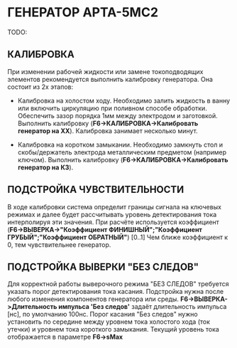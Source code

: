 ﻿# ГЕНЕРАТОР АРТА-5МС2
TODO:

## КАЛИБРОВКА

При изменении рабочей жидкости или замене токоподводящих элементов рекомендуется 
выполнить калибровку генератора. Она состоит из 2х этапов:

* Калибровка на холостом ходу. Необходимо залить жидкость в ванну или включить циркуляцию при поливном способе обработки.
  Обеспечить зазор порядка 1мм между электродом и заготовкой. Выполнить калибровку (**F6->КАЛИБРОВКА->Калибровать генератор на ХХ**).
  Калибровка занимает несколько минут.

* Калибровка на коротком замыкании. Необходимо замкнуть стол и скобы/держатель электрода металлическим предметом (например ключом).
  Выполнить калибровку (**F6->КАЛИБРОВКА->Калибровать генератор на КЗ**).

## ПОДСТРОЙКА ЧУВСТВИТЕЛЬНОСТИ
  
В ходе калибровки система определит границы сигнала на ключевых режимах и далее будет рассчитывать уровень детектирования тока интерполируя 
эти значения. При расчёте используется коэффициент (**F6->ВЫВЕРКА->"Коэффициент ФИНИШНЫЙ";"Коэффициент ГРУБЫЙ";"Коэффициент ОБРАТНЫЙ"**) [0..1] 
Чем ближе коэффициент к 0, тем чувствительнее генератор.

## ПОДСТРОЙКА ВЫВЕРКИ "БЕЗ СЛЕДОВ"

Для корректной работы выверочного режима "БЕЗ СЛЕДОВ" требуется указать порог детектирования тока касания.
Подстройка нужна после любого изменения компонентов генератора или среды. **F6->ВЫВЕРКА->Длительность импульса 'Без следов'** задаёт длительность импульса [нс], по умолчанию 100нс.
Порог касания "Без следов" нужно установить по середине между уровнем тока холостого хода (ток утечки) и уровнем тока короткого замыкания. 
Текущий уровень тока отображается в параметре **F6->sMax**